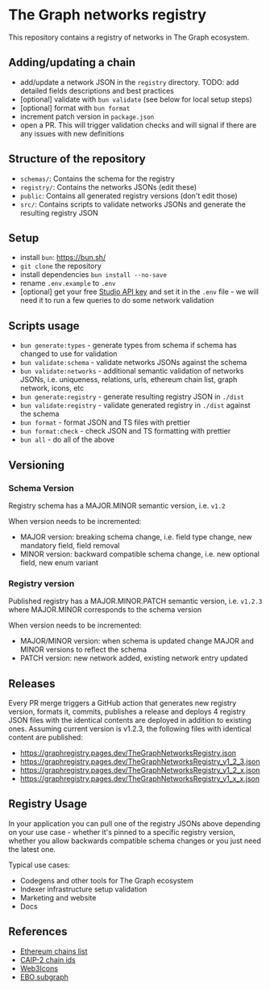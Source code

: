 # The Graph networks registry

This repository contains a registry of networks in The Graph ecosystem.

## Adding/updating a chain

- add/update a network JSON in the `registry` directory. TODO: add detailed fields descriptions and best practices
- [optional] validate with `bun validate` (see below for local setup steps)
- [optional] format with `bun format`
- increment patch version in `package.json`
- open a PR. This will trigger validation checks and will signal if there are any issues with new definitions

## Structure of the repository

- `schemas/`: Contains the schema for the registry
- `registry/`: Contains the networks JSONs (edit these)
- `public`: Contains all generated registry versions (don't edit those)
- `src/`: Contains scripts to validate networks JSONs and generate the resulting registry JSON

## Setup

- install `bun`: https://bun.sh/
- `git clone` the repository
- install dependencies `bun install --no-save`
- rename `.env.example` to `.env`
- [optional] get your free [Studio API key](https://thegraph.com/studio/apikeys/) and set it in the `.env` file - we will need it to run a few queries to do some network validation

## Scripts usage

- `bun generate:types` - generate types from schema if schema has changed to use for validation
- `bun validate:schema` - validate networks JSONs against the schema
- `bun validate:networks` - additional semantic validation of networks JSONs, i.e. uniqueness, relations, urls, ethereum chain list, graph network, icons, etc
- `bun generate:registry` - generate resulting registry JSON in `./dist`
- `bun validate:registry` - validate generated registry in `./dist` against the schema
- `bun format` - format JSON and TS files with prettier
- `bun format:check` - check JSON and TS formatting with prettier
- `bun all` - do all of the above

## Versioning

### Schema Version

Registry schema has a MAJOR.MINOR semantic version, i.e. `v1.2`

When version needs to be incremented:

- MAJOR version: breaking schema change, i.e. field type change, new mandatory field, field removal
- MINOR version: backward compatible schema change, i.e. new optional field, new enum variant

### Registry version

Published registry has a MAJOR.MINOR.PATCH semantic version, i.e. `v1.2.3` where MAJOR.MINOR corresponds to the schema version

When version needs to be incremented:

- MAJOR/MINOR version: when schema is updated change MAJOR and MINOR versions to reflect the schema
- PATCH version: new network added, existing network entry updated

## Releases

Every PR merge triggers a GitHub action that generates new registry version, formats it, commits, publishes a release and deploys
4 registry JSON files with the identical contents are deployed in addition to existing ones.
Assuming current version is v1.2.3, the following files with identical content are published:

- https://graphregistry.pages.dev/TheGraphNetworksRegistry.json
- https://graphregistry.pages.dev/TheGraphNetworksRegistry_v1_2_3.json
- https://graphregistry.pages.dev/TheGraphNetworksRegistry_v1_2_x.json
- https://graphregistry.pages.dev/TheGraphNetworksRegistry_v1_x_x.json

## Registry Usage

In your application you can pull one of the registry JSONs above depending on your use case - whether it's pinned to a specific registry version, whether you allow backwards compatible schema changes or you just need the latest one.

Typical use cases:

- Codegens and other tools for The Graph ecosystem
- Indexer infrastructure setup validation
- Marketing and website
- Docs

## References

- [Ethereum chains list](https://github.com/ethereum-lists/chains)
- [CAIP-2 chain ids](https://chainagnostic.org/CAIPs/caip-2)
- [Web3Icons](https://github.com/0xa3k5/web3icons/tree/main/raw-svgs/networks/branded)
- [EBO subgraph](https://thegraph.com/explorer/subgraphs/4KFYqUWRTZQ9gn7GPHC6YQ2q15chJfVrX43ezYcwkgxB)
